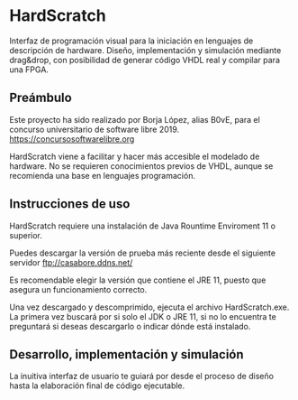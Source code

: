 # HardScratch
Interfaz de programación visual para la iniciación en lenguajes de descripción de hardware. Diseño, implementación y simulación mediante drag&amp;drop, con posibilidad de generar código VHDL real y compilar para una FPGA.
## Preámbulo
Este proyecto ha sido realizado por Borja López, alias B0vE, para el concurso universitario de software libre 2019. https://concursosoftwarelibre.org

HardScratch viene a facilitar y hacer más accesible el modelado de hardware. No se requieren conocimientos previos de VHDL, aunque se recomienda una base en lenguajes programación.

## Instrucciones de uso
HardScratch requiere una instalación de Java Rountime Enviroment 11 o superior.

Puedes descargar la versión de prueba más reciente desde el siguiente servidor ftp://casabore.ddns.net/

Es recomendable elegir la versión que contiene el JRE 11, puesto que asegura un funcionamiento correcto.

Una vez descargado y descomprimido, ejecuta el archivo HardScratch.exe. La primera vez buscará por si solo el JDK o JRE 11, si no lo encuentra te preguntará si deseas descargarlo o indicar dónde está instalado.

## Desarrollo, implementación y simulación
La inuitiva interfaz de usuario te guiará por desde el proceso de diseño hasta la elaboración final de código ejecutable.

[Manual en español]: https://github.com/BorjaLive/hardscratch/blob/master/Manual.pdf

